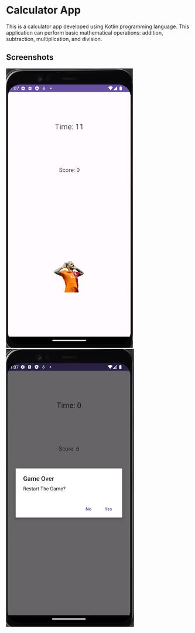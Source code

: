# Calculator App

This is a calculator app developed using Kotlin programming language. This application can perform basic mathematical operations: addition, subtraction, multiplication, and division.

## Screenshots

![Story Viewer - Home Screen](github_screenshots/Screen.png)
![Story Viewer - Home Screen](github_screenshots/andGame.png)
